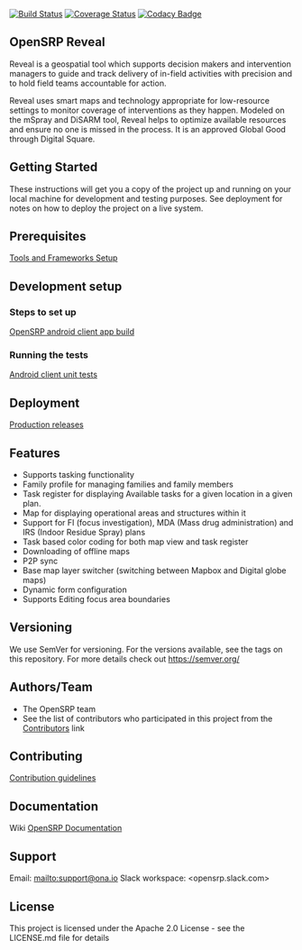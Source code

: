 [![Build Status](https://travis-ci.org/OpenSRP/opensrp-client-reveal.svg?branch=master)](https://travis-ci.org/OpenSRP/opensrp-client-reveal) [![Coverage Status](https://coveralls.io/repos/github/OpenSRP/opensrp-client-reveal/badge.svg?branch=master)](https://coveralls.io/github/OpenSRP/opensrp-client-reveal?branch=master)
[![Codacy Badge](https://api.codacy.com/project/badge/Grade/36e296c5bea343e1ac451d66a2331d11)](https://www.codacy.com/app/OpenSRP/opensrp-client-reveal?utm_source=github.com&amp;utm_medium=referral&amp;utm_content=OpenSRP/opensrp-client-reveal&amp;utm_campaign=Badge_Grade)

## OpenSRP Reveal
Reveal is a geospatial tool which supports decision makers and intervention managers to guide and track delivery of in-field activities with precision and to hold field teams accountable for action.

Reveal uses smart maps and technology appropriate for low-resource settings to monitor coverage of interventions as they happen. Modeled on the mSpray and DiSARM tool, Reveal helps to optimize available resources and ensure no one is missed in the process. It is an approved Global Good through Digital Square.
 
## Getting Started
These instructions will get you a copy of the project up and running on your local machine for development and testing purposes. See deployment for notes on how to deploy the project on a live system.

## Prerequisites
[Tools and Frameworks Setup](https://smartregister.atlassian.net/wiki/spaces/Documentation/pages/6619207/Tools+and+Frameworks+Setup)

## Development setup

### Steps to set up
[OpenSRP android client app build](https://smartregister.atlassian.net/wiki/spaces/Documentation/pages/6619236/OpenSRP+App+Build)

### Running the tests

[Android client unit tests](https://smartregister.atlassian.net/wiki/spaces/Documentation/pages/65570428/OpenSRP+Client)

## Deployment
[Production releases](https://smartregister.atlassian.net/wiki/spaces/Documentation/pages/1141866503/How+to+create+a+release+APK)

## Features
-   Supports tasking functionality
-   Family profile for managing families and family members
-   Task register for displaying Available tasks for a given location in a given plan.
-   Map for displaying operational areas and structures within it
-   Support for FI (focus investigation), MDA (Mass drug administration) and IRS (Indoor Residue Spray) plans
-   Task based color coding for both map view and task register
-   Downloading of offline maps
-   P2P sync
-   Base map layer switcher (switching between Mapbox and Digital globe maps)
-   Dynamic form configuration
-   Supports Editing focus area boundaries

## Versioning
We use SemVer for versioning. For the versions available, see the tags on this repository.
For more details check out <https://semver.org/>

## Authors/Team 
-   The OpenSRP team
-   See the list of contributors who participated in this project from the [Contributors](../../graphs/contributors) link

## Contributing
[Contribution guidelines](https://smartregister.atlassian.net/wiki/spaces/Documentation/pages/6619193/OpenSRP+Developer+s+Guide)

## Documentation
Wiki [OpenSRP Documentation](https://smartregister.atlassian.net/wiki/spaces/Documentation)

## Support
Email: <mailto:support@ona.io>
Slack workspace: <opensrp.slack.com>

## License
This project is licensed under the Apache 2.0 License - see the LICENSE.md file for details
